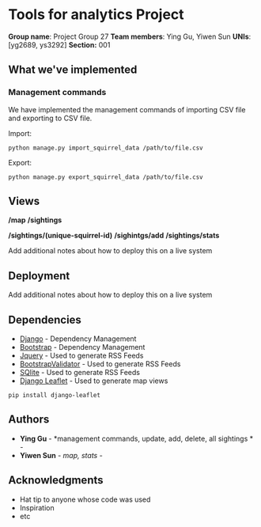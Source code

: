 


# Tools for analytics Project

**Group name**: Project Group 27
**Team members**: Ying Gu, Yiwen Sun
**UNIs**: [yg2689, ys3292]
**Section:** 001

## What we've implemented

### Management commands

We have implemented the management commands of importing CSV file and exporting to CSV file.

Import:
```
python manage.py import_squirrel_data /path/to/file.csv
```

Export:
```
python manage.py export_squirrel_data /path/to/file.csv
```
## Views

 **/map**
 **/sightings**
 
 **/sightings/(unique-squirrel-id)**
 **/sighintgs/add**
 **/sightings/stats**
 
Add additional notes about how to deploy this on a live system

## Deployment

Add additional notes about how to deploy this on a live system

## Dependencies

* [Django](https://maven.apache.org/) - Dependency Management
* [Bootstrap](https://maven.apache.org/) - Dependency Management
* [Jquery](https://rometools.github.io/rome/) - Used to generate RSS Feeds
* [BootstrapValidator](https://rometools.github.io/rome/) - Used to generate RSS Feeds
* [SQlite](https://rometools.github.io/rome/) - Used to generate RSS Feeds
* [Django Leaflet](https://rometools.github.io/rome/) - Used to generate map views
```
pip install django-leaflet
```

## Authors

* **Ying Gu** - *management commands, update, add, delete, all sightings * - 
* **Yiwen Sun** - *map, stats* - 
## Acknowledgments

* Hat tip to anyone whose code was used
* Inspiration
* etc
